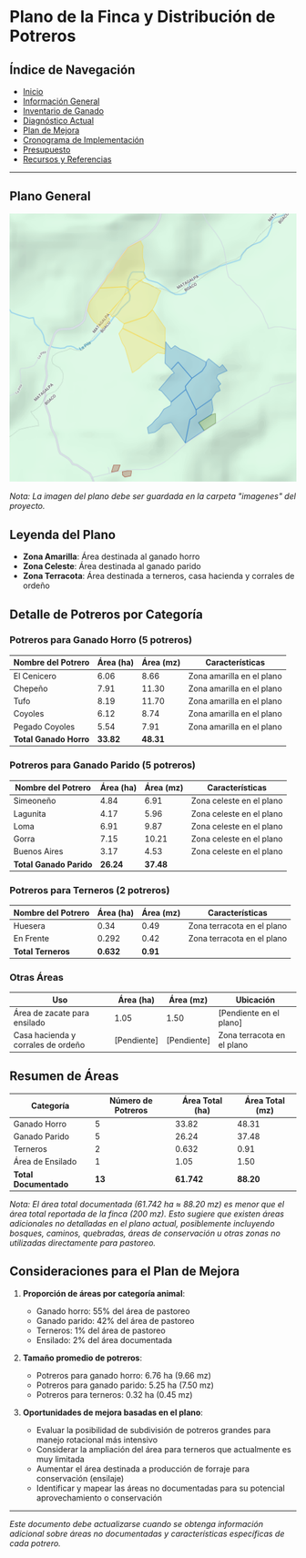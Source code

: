 # Plano de la Finca y Distribución de Potreros

## Índice de Navegación

- [Inicio](./README.md)
- [Información General](./01_InformacionGeneral.md)
- [Inventario de Ganado](./inventario_ganado.md)
- [Diagnóstico Actual](./02_DiagnosticoActual.md)
- [Plan de Mejora](./03_PlanDeMejora.md)
- [Cronograma de Implementación](./04_CronogramaImplementacion.md)
- [Presupuesto](./05_Presupuesto.md)
- [Recursos y Referencias](./06_RecursosReferencias.md)

---

## Plano General

![Plano de la Finca](./imagenes/plano_finca.png)

*Nota: La imagen del plano debe ser guardada en la carpeta "imagenes" del proyecto.*

## Leyenda del Plano
- **Zona Amarilla**: Área destinada al ganado horro
- **Zona Celeste**: Área destinada al ganado parido
- **Zona Terracota**: Área destinada a terneros, casa hacienda y corrales de ordeño

## Detalle de Potreros por Categoría

### Potreros para Ganado Horro (5 potreros)

| Nombre del Potrero | Área (ha) | Área (mz) | Características |
|-------------------|-----------|-----------|-----------------|
| El Cenicero | 6.06 | 8.66 | Zona amarilla en el plano |
| Chepeño | 7.91 | 11.30 | Zona amarilla en el plano |
| Tufo | 8.19 | 11.70 | Zona amarilla en el plano |
| Coyoles | 6.12 | 8.74 | Zona amarilla en el plano |
| Pegado Coyoles | 5.54 | 7.91 | Zona amarilla en el plano |
| **Total Ganado Horro** | **33.82** | **48.31** | |

### Potreros para Ganado Parido (5 potreros)

| Nombre del Potrero | Área (ha) | Área (mz) | Características |
|-------------------|-----------|-----------|-----------------|
| Simeoneño | 4.84 | 6.91 | Zona celeste en el plano |
| Lagunita | 4.17 | 5.96 | Zona celeste en el plano |
| Loma | 6.91 | 9.87 | Zona celeste en el plano |
| Gorra | 7.15 | 10.21 | Zona celeste en el plano |
| Buenos Aires | 3.17 | 4.53 | Zona celeste en el plano |
| **Total Ganado Parido** | **26.24** | **37.48** | |

### Potreros para Terneros (2 potreros)

| Nombre del Potrero | Área (ha) | Área (mz) | Características |
|-------------------|-----------|-----------|-----------------|
| Huesera | 0.34 | 0.49 | Zona terracota en el plano |
| En Frente | 0.292 | 0.42 | Zona terracota en el plano |
| **Total Terneros** | **0.632** | **0.91** | |

### Otras Áreas

| Uso | Área (ha) | Área (mz) | Ubicación |
|-----|-----------|-----------|-----------|
| Área de zacate para ensilado | 1.05 | 1.50 | [Pendiente en el plano] |
| Casa hacienda y corrales de ordeño | [Pendiente] | [Pendiente] | Zona terracota en el plano |

## Resumen de Áreas

| Categoría | Número de Potreros | Área Total (ha) | Área Total (mz) |
|-----------|-------------------|----------------|-----------------|
| Ganado Horro | 5 | 33.82 | 48.31 |
| Ganado Parido | 5 | 26.24 | 37.48 |
| Terneros | 2 | 0.632 | 0.91 |
| Área de Ensilado | 1 | 1.05 | 1.50 |
| **Total Documentado** | **13** | **61.742** | **88.20** |

*Nota: El área total documentada (61.742 ha ≈ 88.20 mz) es menor que el área total reportada de la finca (200 mz). Esto sugiere que existen áreas adicionales no detalladas en el plano actual, posiblemente incluyendo bosques, caminos, quebradas, áreas de conservación u otras zonas no utilizadas directamente para pastoreo.*

## Consideraciones para el Plan de Mejora

1. **Proporción de áreas por categoría animal**:
   - Ganado horro: 55% del área de pastoreo
   - Ganado parido: 42% del área de pastoreo
   - Terneros: 1% del área de pastoreo
   - Ensilado: 2% del área documentada

2. **Tamaño promedio de potreros**:
   - Potreros para ganado horro: 6.76 ha (9.66 mz)
   - Potreros para ganado parido: 5.25 ha (7.50 mz)
   - Potreros para terneros: 0.32 ha (0.45 mz)

3. **Oportunidades de mejora basadas en el plano**:
   - Evaluar la posibilidad de subdivisión de potreros grandes para manejo rotacional más intensivo
   - Considerar la ampliación del área para terneros que actualmente es muy limitada
   - Aumentar el área destinada a producción de forraje para conservación (ensilaje)
   - Identificar y mapear las áreas no documentadas para su potencial aprovechamiento o conservación

---

*Este documento debe actualizarse cuando se obtenga información adicional sobre áreas no documentadas y características específicas de cada potrero.*
